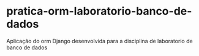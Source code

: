 # pratica-orm-laboratorio-banco-de-dados
Aplicação do orm Django desenvolvida para a disciplina de laboratorio de banco de dados
